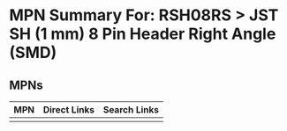 



# MPN Summary For: RSH08RS > JST SH (1 mm) 8 Pin Header Right Angle (SMD)

## MPNs
  

|MPN|Direct Links|Search Links|
| :--- | :--- | :--- |
||||
